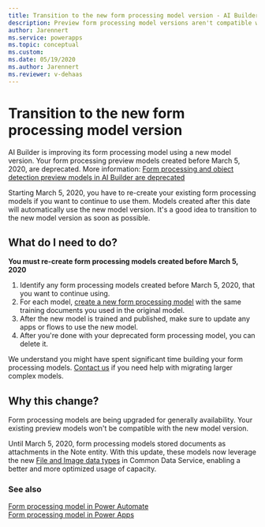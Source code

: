 ```yaml
---
title: Transition to the new form processing model version - AI Builder | Microsoft Docs
description: Preview form processing model versions aren't compatible with updated model versions, so you have to re-create existing models. 
author: Jarennert
ms.service: powerapps
ms.topic: conceptual
ms.custom: 
ms.date: 05/19/2020
ms.author: Jarennert
ms.reviewer: v-dehaas
---
```


# Transition to the new form processing model version


AI Builder is improving its form processing model using a new model version. Your form processing preview models created before March 5, 2020, are deprecated. More information: [Form processing and object detection preview models in AI Builder are deprecated](/power-platform/important-changes-coming#form-processing-and-object-detection-preview-models-in-ai-builder-are-deprecated)

Starting March 5, 2020,<!--Edit okay?--> you have to re-create<!--Via Writing Style Guide.--> your existing form processing models if you want to continue to use them. Models created after this date will automatically use the new model version. It's a good idea to transition to the new model version as soon as possible.

## What do I need to do?

**You must re-create form processing models created before March 5, 2020** 

1. Identify any form processing models created before March 5, 2020, that you want to continue using.
1. For each model, [create a new form processing model](https://docs.microsoft.com/ai-builder/create-form-processing-model) with the same training documents you used in the original model.
1. After the new model is trained and published, make sure to update any apps or flows to use the new model.
1. After you're done with your deprecated form processing model, you can delete it.

We understand you might have spent significant time building your form processing models. [Contact us](mailto:aihelpen@microsoft.com) if you need help with migrating larger complex models.

## Why this change?

Form processing models are being upgraded for generally availability. Your existing preview models won't be compatible with the new model version.

Until March 5, 2020, form processing models stored documents as attachments in the Note entity. With this update, these models now leverage the new [File and Image data types](https://powerapps.microsoft.com/blog/introducing-improvements-to-data-storage-in-common-data-services/) in Common Data Service, enabling a better and more optimized usage of capacity.

### See also

[Form processing model in Power Automate](form-processing-model-in-flow.md)  
[Form processing model in Power Apps](form-processor-component-in-powerapps.md)
